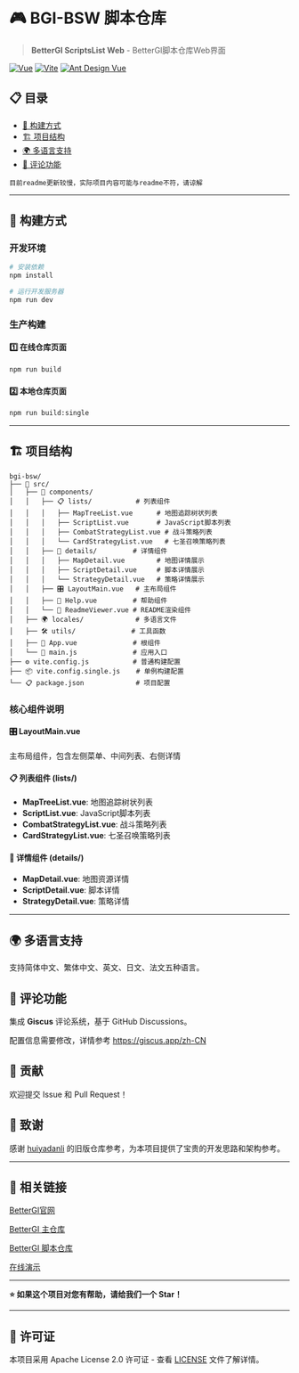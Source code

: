 # 🎮 BGI-BSW 脚本仓库

> **BetterGI ScriptsList Web** - BetterGI脚本仓库Web界面

[![Vue](https://img.shields.io/badge/Vue-3.4.0-4FC08D?style=flat-square&logo=vue.js)](https://vuejs.org/)
[![Vite](https://img.shields.io/badge/Vite-5.0.0-646CFF?style=flat-square&logo=vite)](https://vitejs.dev/)
[![Ant Design Vue](https://img.shields.io/badge/Ant%20Design%20Vue-4.2.6-1890FF?style=flat-square&logo=ant-design)](https://antdv.com/)

## 📋 目录

- [🚀 构建方式](#-构建方式)
- [🏗️ 项目结构](#️-项目结构)
- [🌍 多语言支持](#-多语言支持)
- [💬 评论功能](#-评论功能)
```
目前readme更新较慢，实际项目内容可能与readme不符，请谅解
```
---

## 🚀 构建方式

### 开发环境
```bash
# 安装依赖
npm install

# 运行开发服务器
npm run dev
```

### 生产构建

#### 1️⃣ 在线仓库页面
```bash
npm run build
```
#### 2️⃣ 本地仓库页面
```bash
npm run build:single
```

---

## 🏗️ 项目结构

```
bgi-bsw/
├── 📁 src/
│   ├── 🎨 components/
│   │   ├── 📋 lists/           # 列表组件
│   │   │   ├── MapTreeList.vue      # 地图追踪树状列表
│   │   │   ├── ScriptList.vue       # JavaScript脚本列表
│   │   │   ├── CombatStrategyList.vue # 战斗策略列表
│   │   │   └── CardStrategyList.vue   # 七圣召唤策略列表
│   │   ├── 📄 details/         # 详情组件
│   │   │   ├── MapDetail.vue        # 地图详情展示
│   │   │   ├── ScriptDetail.vue     # 脚本详情展示
│   │   │   └── StrategyDetail.vue   # 策略详情展示
│   │   ├── 🎛️ LayoutMain.vue   # 主布局组件
│   │   ├── 📖 Help.vue         # 帮助组件
│   │   └── 📄 ReadmeViewer.vue # README渲染组件
│   ├── 🌍 locales/             # 多语言文件
│   ├── 🛠️ utils/              # 工具函数
│   ├── 🎯 App.vue              # 根组件
│   └── 🚀 main.js              # 应用入口
├── ⚙️ vite.config.js           # 普通构建配置
├── 📦 vite.config.single.js    # 单例构建配置
└── 📋 package.json             # 项目配置
```

### 核心组件说明

#### 🎛️ LayoutMain.vue
主布局组件，包含左侧菜单、中间列表、右侧详情

#### 📋 列表组件 (lists/)
- **MapTreeList.vue**: 地图追踪树状列表
- **ScriptList.vue**: JavaScript脚本列表
- **CombatStrategyList.vue**: 战斗策略列表
- **CardStrategyList.vue**: 七圣召唤策略列表

#### 📄 详情组件 (details/)
- **MapDetail.vue**: 地图资源详情
- **ScriptDetail.vue**: 脚本详情
- **StrategyDetail.vue**: 策略详情

---

## 🌍 多语言支持

支持简体中文、繁体中文、英文、日文、法文五种语言。

## 💬 评论功能

集成 **Giscus** 评论系统，基于 GitHub Discussions。

配置信息需要修改，详情参考 https://giscus.app/zh-CN

## 🤝 贡献
欢迎提交 Issue 和 Pull Request！

## 🙏 致谢

感谢 [huiyadanli](https://github.com/huiyadanli) 的旧版仓库参考，为本项目提供了宝贵的开发思路和架构参考。

---

## 🌟 相关链接

[BetterGI官网](https://bettergi.com/)

[BetterGI 主仓库](https://github.com/babalae/better-genshin-impact/)

[BetterGI 脚本仓库](https://github.com/babalae/bettergi-scripts-list/)

[在线演示](https://zaodonganqi.github.io/bettergi-script-web-new/)

---

**⭐ 如果这个项目对您有帮助，请给我们一个 Star！**

---
## 📄 许可证

本项目采用 Apache License 2.0 许可证 - 查看 [LICENSE](LICENSE) 文件了解详情。

